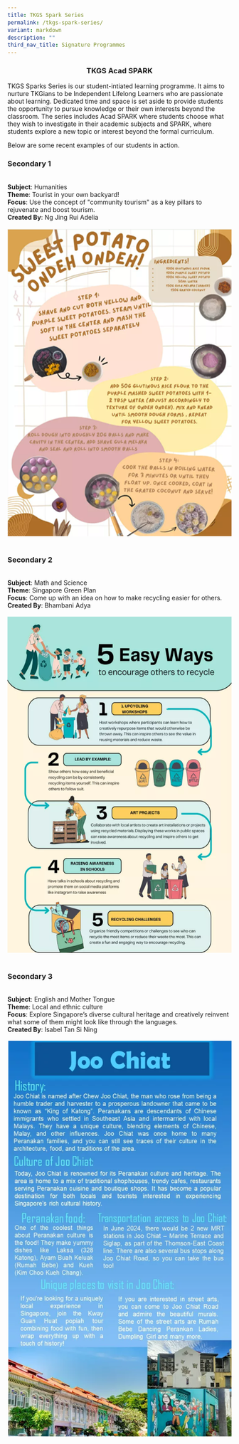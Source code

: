 ```yaml
---
title: TKGS Spark Series
permalink: /tkgs-spark-series/
variant: markdown
description: ""
third_nav_title: Signature Programmes
---
```

<center><h3>TKGS Acad SPARK</h3></center>
<p>TKGS Sparks Series is our student-intiated learning programme. It aims to nurture TKGians to be Independent Lifelong Learners who are passionate about learning. Dedicated time and space is set aside to provide students the opportunity to pursue knowledge or their own interests beyond the classroom. The series includes Acad SPARK where students choose what they wish to investigate in their academic subjects and SPARK, where students explore a new topic or interest beyond the formal curriculum.</p>

<p>Below are some recent examples of our students in action.</p>

<h3><b>Secondary 1</b></h3>
<br>
<b>Subject</b>: Humanities
<br>
<b>Theme</b>: Tourist in your own backyard! 
<br>
<b>Focus</b>: Use the concept of "community tourism" as a key pillars to rejuvenate and boost tourism.
<br>
<b>Created By</b>: Ng Jing Rui Adelia
<br>
<br>
<img src="/images/LearningTKGS/Key_school_event/s3_sweet_potato.png">
<br>
<br>
<h3><b>Secondary 2</b></h3>
<br>
<b>Subject</b>: Math and Science
<br>
<b>Theme</b>: Singapore Green Plan 
<br>
<b>Focus</b>: Come up with an idea on how to make recycling easier for others.
<br>
<b>Created By</b>: Bhambani Adya
<br>
<br>
<img src="/images/LearningTKGS/Key_school_event/s2_5_easy_way.png">
<br>
<br>
<h3><b>Secondary 3</b></h3>
<br>
<b>Subject</b>: English and Mother Tongue
<br>
<b>Theme</b>: Local and ethnic culture
<br>
<b>Focus</b>: Explore Singapore’s diverse cultural heritage and creatively reinvent what some of them might look like through the languages. 
<br>
<b>Created By</b>: Isabel Tan Si Ning
<br>
<br>
<img src="/images/LearningTKGS/Key_school_event/s1_joo_chiat.png">